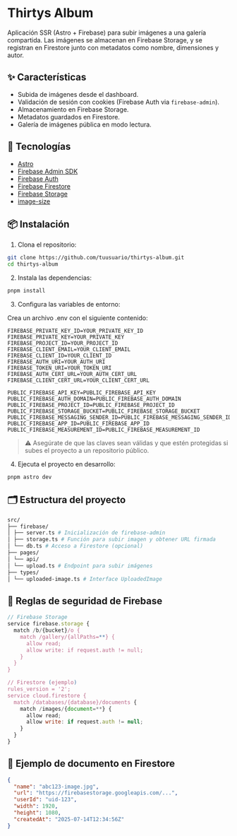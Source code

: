 # Thirtys Album

Aplicación SSR (Astro + Firebase) para subir imágenes a una galería compartida. Las imágenes se almacenan en Firebase Storage, y se registran en Firestore junto con metadatos como nombre, dimensiones y autor.

## ✨ Características

- Subida de imágenes desde el dashboard.
- Validación de sesión con cookies (Firebase Auth via `firebase-admin`).
- Almacenamiento en Firebase Storage.
- Metadatos guardados en Firestore.
- Galería de imágenes pública en modo lectura.

## 🧱 Tecnologías

- [Astro](https://astro.build/)
- [Firebase Admin SDK](https://firebase.google.com/docs/admin/setup)
- [Firebase Auth](https://firebase.google.com/docs/auth)
- [Firebase Firestore](https://firebase.google.com/docs/firestore)
- [Firebase Storage](https://firebase.google.com/docs/storage)
- [image-size](https://www.npmjs.com/package/image-size)

## 📦 Instalación

1. Clona el repositorio:

```bash
git clone https://github.com/tuusuario/thirtys-album.git
cd thirtys-album
```

2. Instala las dependencias:

```bash
pnpm install
```

3. Configura las variables de entorno:

Crea un archivo .env con el siguiente contenido:

```env
FIREBASE_PRIVATE_KEY_ID=YOUR_PRIVATE_KEY_ID
FIREBASE_PRIVATE_KEY=YOUR_PRIVATE_KEY
FIREBASE_PROJECT_ID=YOUR_PROJECT_ID
FIREBASE_CLIENT_EMAIL=YOUR_CLIENT_EMAIL
FIREBASE_CLIENT_ID=YOUR_CLIENT_ID
FIREBASE_AUTH_URI=YOUR_AUTH_URI
FIREBASE_TOKEN_URI=YOUR_TOKEN_URI
FIREBASE_AUTH_CERT_URL=YOUR_AUTH_CERT_URL
FIREBASE_CLIENT_CERT_URL=YOUR_CLIENT_CERT_URL

PUBLIC_FIREBASE_API_KEY=PUBLIC_FIREBASE_API_KEY
PUBLIC_FIREBASE_AUTH_DOMAIN=PUBLIC_FIREBASE_AUTH_DOMAIN
PUBLIC_FIREBASE_PROJECT_ID=PUBLIC_FIREBASE_PROJECT_ID
PUBLIC_FIREBASE_STORAGE_BUCKET=PUBLIC_FIREBASE_STORAGE_BUCKET
PUBLIC_FIREBASE_MESSAGING_SENDER_ID=PUBLIC_FIREBASE_MESSAGING_SENDER_ID
PUBLIC_FIREBASE_APP_ID=PUBLIC_FIREBASE_APP_ID
PUBLIC_FIREBASE_MEASUREMENT_ID=PUBLIC_FIREBASE_MEASUREMENT_ID
```

> ⚠️ Asegúrate de que las claves sean válidas y que estén protegidas si subes el proyecto a un repositorio público.

4. Ejecuta el proyecto en desarrollo:

```bash
pnpm astro dev
```

## 🗂 Estructura del proyecto

```bash
src/
├── firebase/
│ ├── server.ts # Inicialización de firebase-admin
│ ├── storage.ts # Función para subir imagen y obtener URL firmada
│ └── db.ts # Acceso a Firestore (opcional)
├── pages/
│ └── api/
│ └── upload.ts # Endpoint para subir imágenes
├── types/
│ └── uploaded-image.ts # Interface UploadedImage
```

## 🔐 Reglas de seguridad de Firebase

```javascript
// Firebase Storage
service firebase.storage {
  match /b/{bucket}/o {
    match /gallery/{allPaths=**} {
      allow read;
      allow write: if request.auth != null;
    }
  }
}

// Firestore (ejemplo)
rules_version = '2';
service cloud.firestore {
  match /databases/{database}/documents {
    match /images/{document=**} {
      allow read;
      allow write: if request.auth != null;
    }
  }
}

```

## 📸 Ejemplo de documento en Firestore

```json
{
  "name": "abc123-image.jpg",
  "url": "https://firebasestorage.googleapis.com/...",
  "userId": "uid-123",
  "width": 1920,
  "height": 1080,
  "createdAt": "2025-07-14T12:34:56Z"
}
```
